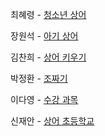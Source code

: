 최혜령 - [청소년 상어](https://www.acmicpc.net/problem/19236)

장원석 - [아기 상어](https://www.acmicpc.net/problem/16236)

김찬희 - [상어 키우기](https://www.acmicpc.net/problem/30892)

박정환 - [조짜기](https://www.acmicpc.net/problem/2229)

이다영 - [수강 과목](https://www.acmicpc.net/problem/17845)

신재안 - [상어 초등학교](https://www.acmicpc.net/problem/21608)
